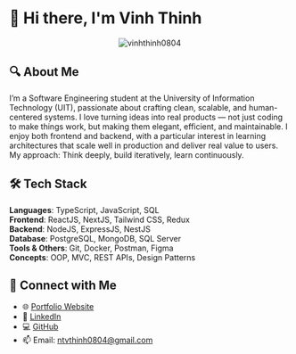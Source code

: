 # 👋 Hi there, I'm Vinh Thinh
<p align="center"> <img src="https://komarev.com/ghpvc/?username=vinhthinh0804&label=Profile%20views&color=0e75b6&style=flat" alt="vinhthinh0804" /> </p>

## 🔍 About Me
I’m a Software Engineering student at the University of Information Technology (UIT), passionate about crafting clean, scalable, and human-centered systems. I love turning ideas into real products — not just coding to make things work, but making them elegant, efficient, and maintainable. I enjoy both frontend and backend, with a particular interest in learning architectures that scale well in production and deliver real value to users.  
My approach: Think deeply, build iteratively, learn continuously.

## 🛠 Tech Stack
**Languages**: TypeScript, JavaScript, SQL  
**Frontend**: ReactJS, NextJS, Tailwind CSS, Redux  
**Backend**: NodeJS, ExpressJS, NestJS  
**Database**: PostgreSQL, MongoDB, SQL Server  
**Tools & Others**: Git, Docker, Postman, Figma  
**Concepts**: OOP, MVC, REST APIs, Design Patterns

## 🤝 Connect with Me
- 🌐 [Portfolio Website](https://vinhthinh0804.github.io/Portfolio/)
- 💼 [LinkedIn](https://www.linkedin.com/in/thinh-nguyen-a990b232a/)
- 💻 [GitHub](https://github.com/VinhThinh0804)
- 📫 Email: ntvthinh0804@gmail.com
